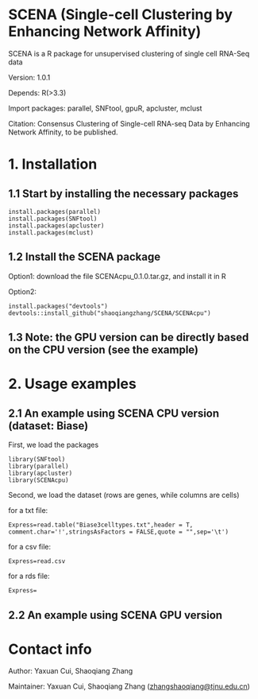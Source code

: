 # SCENA (Single-cell Clustering by Enhancing Network Affinity)

SCENA is a R package for unsupervised clustering of single cell RNA-Seq data

Version: 1.0.1

Depends: R(>3.3)

Import packages: parallel, SNFtool, gpuR, apcluster, mclust

Citation: Consensus Clustering of Single-cell RNA-seq Data by Enhancing Network Affinity, to be published. 

# 1. Installation
## 1.1 Start by installing the necessary packages  
```
install.packages(parallel)
install.packages(SNFtool)
install.packages(apcluster)
install.packages(mclust) 
```
## 1.2 Install the SCENA package

Option1: download the file SCENAcpu_0.1.0.tar.gz, and install it in R

Option2: 
```
install.packages("devtools")
devtools::install_github("shaoqiangzhang/SCENA/SCENAcpu")
```
## 1.3 Note: the GPU version can be directly based on the CPU version (see the example) 

# 2. Usage examples
## 2.1 An example using SCENA CPU version (dataset: Biase)
First, we load the packages
```
library(SNFtool)
library(parallel)
library(apcluster)
library(SCENAcpu)
```
Second, we load the dataset (rows are genes, while columns are cells)

for a txt file:
```
Express=read.table("Biase3celltypes.txt",header = T, comment.char='!',stringsAsFactors = FALSE,quote = "",sep='\t')
```

for a csv file:

```
Express=read.csv
```

for a rds file:

```
Express=
```

## 2.2 An example using SCENA GPU version


# Contact info
Author: Yaxuan Cui, Shaoqiang Zhang

Maintainer: Yaxuan Cui, Shaoqiang Zhang (zhangshaoqiang@tjnu.edu.cn)


